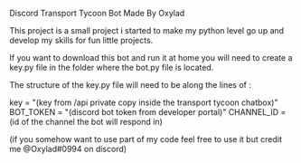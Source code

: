 Discord Transport Tycoon Bot Made By Oxylad
 
 This project is a small project i started to make my python level go up and develop my skills for fun little projects.
 
 If you want to download this bot and run it at home you will need to create a key.py file in the folder where the bot.py file is located.
 
 The structure of the key.py file will need to be along the lines of :
 
 key = "(key from /api private copy inside the transport tycoon chatbox)"
 BOT_TOKEN = "(discord bot token from developer portal)"
 CHANNEL_ID = (id of the channel the bot will respond in)
 
 (if you somehow want to use part of my code feel free to use it but credit me @Oxylad#0994 on discord)
